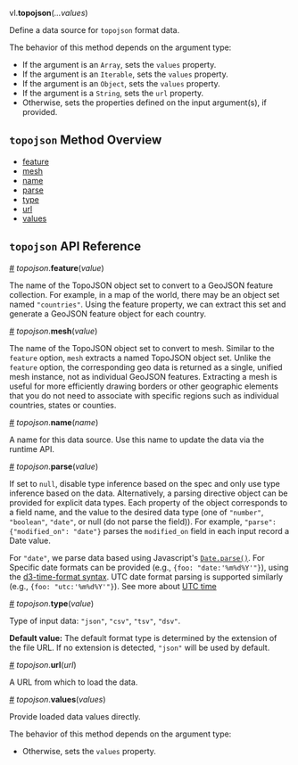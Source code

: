 vl.<b>topojson</b>(<em>...values</em>)

Define a data source for <code>topojson</code> format data.

The behavior of this method depends on the argument type:

- If the argument is an <code>Array</code>, sets the <code>values</code> property.
- If the argument is an <code>Iterable</code>, sets the <code>values</code> property.
- If the argument is an <code>Object</code>, sets the <code>values</code> property.
- If the argument is a <code>String</code>, sets the <code>url</code> property.
- Otherwise, sets the properties defined on the input argument(s), if provided.

## <code>topojson</code> Method Overview

* <a href="#feature">feature</a>
* <a href="#mesh">mesh</a>
* <a href="#name">name</a>
* <a href="#parse">parse</a>
* <a href="#type">type</a>
* <a href="#url">url</a>
* <a href="#values">values</a>

## <code>topojson</code> API Reference

<a id="feature" href="#feature">#</a>
<em>topojson</em>.<b>feature</b>(<em>value</em>)

The name of the TopoJSON object set to convert to a GeoJSON feature collection. For example, in a map of the world, there may be an object set named `"countries"`. Using the feature property, we can extract this set and generate a GeoJSON feature object for each country.

<a id="mesh" href="#mesh">#</a>
<em>topojson</em>.<b>mesh</b>(<em>value</em>)

The name of the TopoJSON object set to convert to mesh. Similar to the `feature` option, `mesh` extracts a named TopoJSON object set.  Unlike the `feature` option, the corresponding geo data is returned as a single, unified mesh instance, not as individual GeoJSON features. Extracting a mesh is useful for more efficiently drawing borders or other geographic elements that you do not need to associate with specific regions such as individual countries, states or counties.

<a id="name" href="#name">#</a>
<em>topojson</em>.<b>name</b>(<em>name</em>)

A name for this data source. Use this name to update the data via the runtime API.

<a id="parse" href="#parse">#</a>
<em>topojson</em>.<b>parse</b>(<em>value</em>)

If set to `null`, disable type inference based on the spec and only use type inference based on the data. Alternatively, a parsing directive object can be provided for explicit data types. Each property of the object corresponds to a field name, and the value to the desired data type (one of `"number"`, `"boolean"`, `"date"`, or null (do not parse the field)). For example, `"parse": {"modified_on": "date"}` parses the `modified_on` field in each input record a Date value.

For `"date"`, we parse data based using Javascript's [`Date.parse()`](https://developer.mozilla.org/en-US/docs/Web/JavaScript/Reference/Global_Objects/Date/parse). For Specific date formats can be provided (e.g., `{foo: "date:'%m%d%Y'"}`), using the [d3-time-format syntax](https://github.com/d3/d3-time-format#locale_format). UTC date format parsing is supported similarly (e.g., `{foo: "utc:'%m%d%Y'"}`). See more about [UTC time](https://vega.github.io/vega-lite/docs/timeunit.html#utc)

<a id="type" href="#type">#</a>
<em>topojson</em>.<b>type</b>(<em>value</em>)

Type of input data: `"json"`, `"csv"`, `"tsv"`, `"dsv"`.

__Default value:__  The default format type is determined by the extension of the file URL. If no extension is detected, `"json"` will be used by default.

<a id="url" href="#url">#</a>
<em>topojson</em>.<b>url</b>(<em>url</em>)

A URL from which to load the data.

<a id="values" href="#values">#</a>
<em>topojson</em>.<b>values</b>(<em>values</em>)

Provide loaded data values directly.

The behavior of this method depends on the argument type:

- Otherwise, sets the <code>values</code> property.


